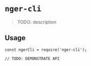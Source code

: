 # `nger-cli`

> TODO: description

## Usage

```
const ngerCli = require('nger-cli');

// TODO: DEMONSTRATE API
```
